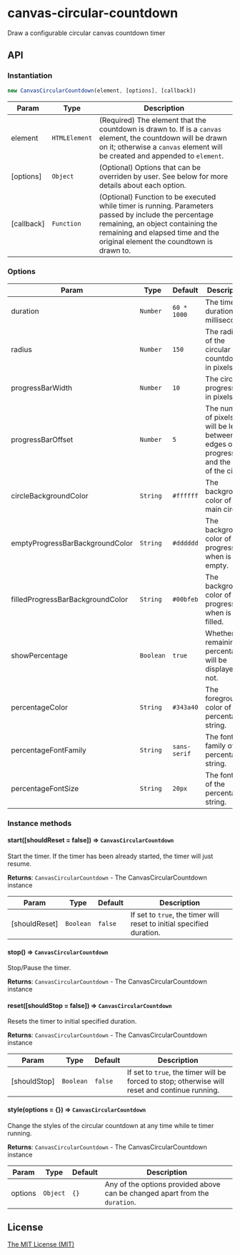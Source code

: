 # canvas-circular-countdown

Draw a configurable circular canvas countdown timer

## API

### Instantiation

```js
new CanvasCircularCountdown(element, [options], [callback])
```

| Param | Type | Description |
| --- | --- | --- |
| element | <code>HTMLElement</code> | (Required) The element that the countdown is drawn to. If is a `canvas` element, the countdown will be drawn on it; otherwise a `canvas`  element will be created and appended to `element`. |
| [options] | <code>Object</code> | (Optional) Options that can be overriden by user. See below for more details about each option. |
| [callback] | <code>Function</code> | (Optional) Function to be executed while timer is running. Parameters passed by include the percentage remaining, an object containing the remaining and elapsed time and the original element the coundtown is drawn to. |

### Options

| Param | Type | Default | Description |
| --- | --- | --- | --- |
| duration | <code>Number</code> | `60 * 1000` | The timer's duration in milliseconds. |
| radius | <code>Number</code> | `150` | The radius of the circular countdown in pixels. |
| progressBarWidth | <code>Number</code> | `10` | The circular progress bar in pixels. |
| progressBarOffset | <code>Number</code> | `5` | The number of pixels that will be left between the edges of the progress bar and the rest of the circle. |
| circleBackgroundColor | <code>String</code> | `#ffffff` | The background color of the main circle. |
| emptyProgressBarBackgroundColor | <code>String</code> | `#dddddd` | The background color of the progress bar when is empty. |
| filledProgressBarBackgroundColor | <code>String</code> | `#00bfeb` | The background color of the progress bar when is filled. |
| showPercentage | <code>Boolean</code> | `true` | Whether the remaining percentage will be displayed or not. |
| percentageColor | <code>String</code> | `#343a40` | The foreground color of the percentage string. |
| percentageFontFamily | <code>String</code> | `sans-serif` | The font family of the percentage string. |
| percentageFontSize | <code>String</code> | `20px` | The font size of the percentage string. |

### Instance methods

#### start([shouldReset = false]) ⇒ <code>CanvasCircularCountdown</code>

Start the timer. If the timer has been already started, the timer will just resume.

**Returns**: <code>CanvasCircularCountdown</code> - The CanvasCircularCountdown instance

| Param | Type | Default | Description |
| --- | --- | --- | --- |
| [shouldReset] | <code>Boolean</code> | `false` | If set to `true`, the timer will reset to initial specified duration. |

#### stop() ⇒ <code>CanvasCircularCountdown</code>

Stop/Pause the timer.

**Returns**: <code>CanvasCircularCountdown</code> - The CanvasCircularCountdown instance

#### reset([shouldStop = false]) ⇒ <code>CanvasCircularCountdown</code>

Resets the timer to initial specified duration.

**Returns**: <code>CanvasCircularCountdown</code> - The CanvasCircularCountdown instance

| Param | Type | Default | Description |
| --- | --- | --- | --- |
| [shouldStop] | <code>Boolean</code> | `false` | If set to `true`, the timer will be forced to stop; otherwise will reset and continue running. |

#### style(options = {}) ⇒ <code>CanvasCircularCountdown</code>

Change the styles of the circular countdown at any time while te timer running.

**Returns**: <code>CanvasCircularCountdown</code> - The CanvasCircularCountdown instance

| Param | Type | Default | Description |
| --- | --- | --- | --- |
| options | <code>Object</code> | `{}` | Any of the options provided above can be changed apart from the `duration`. |

## License

[The MIT License (MIT)](https://georapbox.mit-license.org/@2018)
